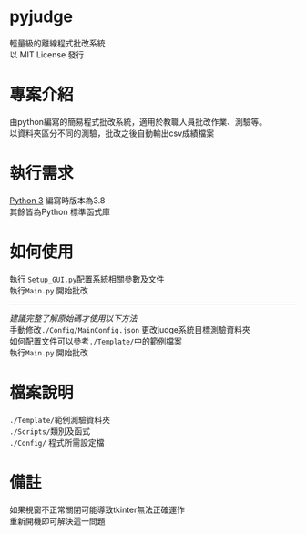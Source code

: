 # pyjudge
 輕量級的離線程式批改系統  
 以 MIT License 發行
# 專案介紹
 由python編寫的簡易程式批改系統，適用於教職人員批改作業、測驗等。  
 以資料夾區分不同的測驗，批改之後自動輸出csv成績檔案  
# 執行需求
 [Python 3](https://www.python.org/)
 編寫時版本為3.8  
 其餘皆為Python 標準函式庫
# 如何使用
 執行 `Setup_GUI.py`配置系統相關參數及文件  
 執行`Main.py` 開始批改
 ***
 *建議完整了解原始碼才使用以下方法*  
 手動修改`./Config/MainConfig.json` 更改judge系統目標測驗資料夾  
 如何配置文件可以參考`./Template/`中的範例檔案  
 執行`Main.py` 開始批改
# 檔案說明
 `./Template/`範例測驗資料夾  
 `./Scripts/`類別及函式  
 `./Config/` 程式所需設定檔
# 備註
 如果視窗不正常關閉可能導致tkinter無法正確運作  
 重新開機即可解決這一問題

